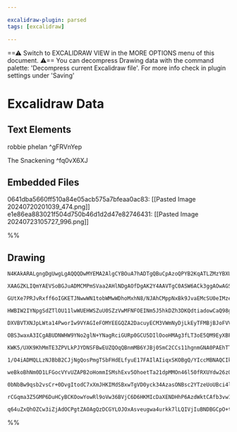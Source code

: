 ```yaml
---

excalidraw-plugin: parsed
tags: [excalidraw]

---
```

==⚠  Switch to EXCALIDRAW VIEW in the MORE OPTIONS menu of this document. ⚠== You can decompress Drawing data with the command palette: 'Decompress current Excalidraw file'. For more info check in plugin settings under 'Saving'


# Excalidraw Data
## Text Elements
robbie phelan ^gFRVnYep

The Snackening ^fq0vX6XJ

## Embedded Files
0641dba5660ff510a84e05acb575a7bfeaa0ac83: [[Pasted Image 20240720201039_474.png]]
e1e86ea883021f504d750b46d1d2d47e82746431: [[Pasted Image 20240723105727_996.png]]

%%
## Drawing
```compressed-json
N4KAkARALgngDgUwgLgAQQQDwMYEMA2AlgCYBOuA7hADTgQBuCpAzoQPYB2KqATLZMzYBXUtiRoIACyhQ4zZAHoFAc0JRJQgEYA6bGwC2CgF7N6hbEcK4OCtptbErHALRY8RMpWdx8Q1TdIEfARcZgRmBShcZQUebTiANho6IIR9BA4oZm4AbXAwUDAi6HhxdEJ9aKR+YsYWdi40AEYEhJrIOtZOADlOMW4mgBYAZgSATkGAVgSmsfaIQg5iLG4I

XAAGZKLIQmYAEVSoBGJuADMCMPmSVaa2AHlNDgAOfDgAK2Y4AAVTgC0ASW6ACk3ggAOwAGS2xVOhHw+AAyrBgqtBB5oQIoKQ2ABrBAAdRI6m4fHymOxeKRMBREjR13m2L8kg44WyzXmbDguGwahgA3W63m1mUNNQgrJEEw3GcT0GYO0CSePCa6zGTyeYNVPDmEr5aGcyrG2iakyaYNNTzGwytVqe82YWNxCAAwmx8GxSKssdZPrhApkMRBNNyccp

GUtXe7PRJvRxff6oIGKETJNwwWN1tobWMwWDhoMxhN8/NJAhCMppNxBk9JvaEMcSU0eIMzethqN5mHhHB/sQ2ag8ttIABNACOAA04NgcWCAOL/BEAQUmT3xzq+AFkwRQEMoIGSALrzU7kdK97gcITwhnCJYs5j9y/XiWaW/EACiwXSmX7OSPEqEOBiFwI4TmaMFlU1TUZgSSZBnmIgOBxC8r3wBC2GnBs0HOfBLglB0QKEfsIEQJZFj3Y84QQc8J

HWBIW2IYNpgSdZTlOU11lwWUEHWSZuU0SZzVwMFNFOEINm5J5hkDZh3DKQdtiadowCaQ98gAXxqQpilgRAvSwRN5k6BoBnGIymC6Dheg4fo0FaIYIOGJsriWFYJFwHhA12A5glAs4LgQK4wPQZQADEACUADUOGHBA4EDWF4SpUUIDpE57UdPFCWIYk0FJbZUsyhBkrKVK3XpCVGQre9+yUiVOW5Xl+XFArhVFFriilfUwSk+Im365VBqaOqCr1VA

DXVBVTXNJpLWta14PworIw9VYAGIeFOMYEEGQZA2DacuyECM3VWmNyDjLkEyTFMBjBJoFVVYZzRLMsK0TNBhlrfD62CljTUGHhhnWEbiiOns+1yMkRwnKcZ3nJcVzXTdt13fdtn/AqT1wM9gqfNDKrfGqUOfArX2Oj8vwyLJckx4pAOAvzwJ4HheJ4SZRkLHUCsQ5C0Hx9DMOCnC8KxzgoARQgjDKHg7QlU5xdCnG4TG0HICOTAPvQbFNE0QgEFQ

OBS3waxA3ICgABUDNWHW9YNo2glN+YNagRciGURp0GCU5DIlOooHMAg3fLT3oE5QM9EyXBFiYGjUAF+rSHLRYCCtzWbbsO3DeNp2JVwIQoDYcLwilsosSEQKJUQhAAAk3srZp4kmDStIlXTSoqKpA2MzhuGmcz6h6PoyjNU0hmtHMXOWLr0FwZ0vP2Q4sNQEXK4K64JCaABFBFcGcGuwRr4YeBgUdCGHTRhz2Jp8R4bAErhRFkVKtKZKK7Lct4DK

KWK5/UXK9KhMmTE3ZPVLkPJYDNSFBwEUZQOqQBnmMB6YJBj0SmC2CCs11hgnmGNA0PAEhTTGNMEYNp5pywKg6H+K1ozoFjPGam+0QxHROlGL0F0GEBnmMmHKqY0A9TiOsJUTxWgoKaMfIYr1ywN1QNWb6lDfoDGBqMFBhZ5Fg0ZBDX80MIAWwAEKLieKQYczp/gAFUxh3GYP8YYhBnSYEIKQHE750ZFDppAbGuMSYEwKuGYgID46oXmOTJYn40jU

1/O4iADMQLLzNJBbB2CJjNgQosPmgTSbFHdELfyuE17FAIlAIiqxSKOBgQ/YIccMBNAQCIkI6pgbKnYusQYxBzTrE0Kg4gTRiA8GIHKWpPAUH0ScjJOSUMhxqxUmpIoml8jaXVqUfS6cB6WW4M9VZDRrK2VQMNEYqpBhCIocURY09Vi4D2AvHyCAmYrwCkFVYpxRzrHoOOBI44gQVKftSF+AC34/w/nwr+S0f4lX/uiG8wDWQDA5OApqzQBTQNgd

weBkoBhNm0D1LFGocVYvUZAPB2oHommISMshExv5OhoetTa21dpMMOn46l50fRXUYdw26zQrQKktFMJy7MpHvXWfi1KiiuXDCVC2VB3MNHdl7NoocuiDFGJMeYyx1jbH2Mcc41xYAomeOonjIJQC7zQv5sasmb4wnfhpmgP88wYm3PiazSY7NOaFlSUhbxgs8TC3ufLcWktpYkmOR4xWyt8Cq2dtbCQFtSyoARBwEMGRyJm0oGnLWuj42JuTRwVN

0bNbBw9qsb2vsCr+0DvgItodC7xXmJHKIMdSBxwTgVD0yck34AzasONBsc2YTzeUoUBci4l2DWgcu+TIDVzrtIrWD12YaXAJjNYcA4BIlidwbS0BSzpBLXO6EDB9YUD0cwplp1aEQDWmxG9pxD3YBEAmf4Rx9BImoRemlW0dp7RqBAB9pAn0vtPYyt8zK6EcLZVw/If7H3U2fWkUKj8wW0j+b+/9gG0hvqdICkkaHYOZHg6+oqyH0CvzwwBuDL7w

rCGqma3Z5GMP6DuHCyBCKOowYowRl9oVw36BVjC6D6HKMIcDaXENDHhP6AzdWktCAfb3vw1AQjG7SCuwA2wCgpZcBGsyRxxj74liLnU5pkIwU1jGcPbJbE8JxzcAzAu/q4ihhc1BqlbA1n8DDj7hi2C0wVzjxtItYoRg2AGC3X7AgFcBjaF4i3QTinCPUYpgEiAfjD1hhIEGsorbIAZeIGBhZEA9FujM2tZ0YxyvldCqFQMxdlBXj9Otd8exmvNe

q64uZxQhOZCw3iZjAdOCPgtZAOAgQzDCGYLOJOxAsveugwa4urkk7lLQIVjIuBNDBGCpO+tRB4oTtIBXeYSa90HaO/VAu1duCTri8UOwoJsBZBzXADcbBlgGY21t3JYRwCdYgIlcIW71IgHUkAA=
```
%%